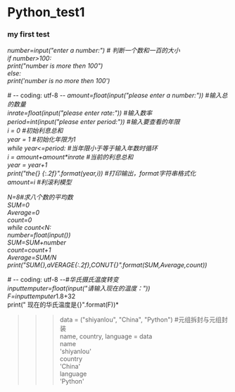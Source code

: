 # Python_test1
### my first test   
*number=input("enter a number:")  # 判断一个数和一百的大小  
if number>100:  
 print("number is more then 100")  
else:  
 print('number is no more then 100')*
 
 *#  -*- coding: utf-8 -*-
amount=float(input("please enter a number:")) #输入总的数量  
inrate=float(input("please enter rate:")) #输入数率  
period=int(input("please enter period:")) #输入要查看的年限  
i = 0 #初始利息总和  
year = 1 #初始化年限为1  
while year<=period: #当年限小于等于输入年数时循环  
 i = amount+amount\*inrate #当前的利息总和  
 year = year+1  
 print("the{} {:.2f}".format(year,i)) #打印输出，format字符串格式化  
 amount=i #利滚利模型*  
 
 
*N=8#求八个数的平均数  
SUM=0  
Average=0  
count=0  
while count<N:  
 number=float(input())  
 SUM=SUM+number  
 count=count+1  
 Average=SUM/N  
print("SUM{},aVERAGE{:.2f},CONUT{}".format(SUM,Average,count))*


*# -*- coding: utf-8 -*-#华氏摄氏温度转变  
inputtemputer=float(input("请输入现在的温度："))  
F=inputtemputer*1.8+32  
print(" 现在的华氏温度是{}".format(F))*  


>>> data = ("shiyanlou", "China", "Python")  #元组拆封与元组封装  
>>> name, country, language = data  
>>> name  
'shiyanlou'  
>>> country  
'China'  
>>> language  
'Python'  
